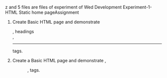 z and 5 files are files of experiment of Wed Development 
Experiment-1-HTML
Static home pageAssignment
1. Create Basic HTML page and demonstrate <p>, headings <br>, <hr> tags.

2. Create a Basic HTML page and demonstrate <img>, <ol> <ul>, <a> tags.
